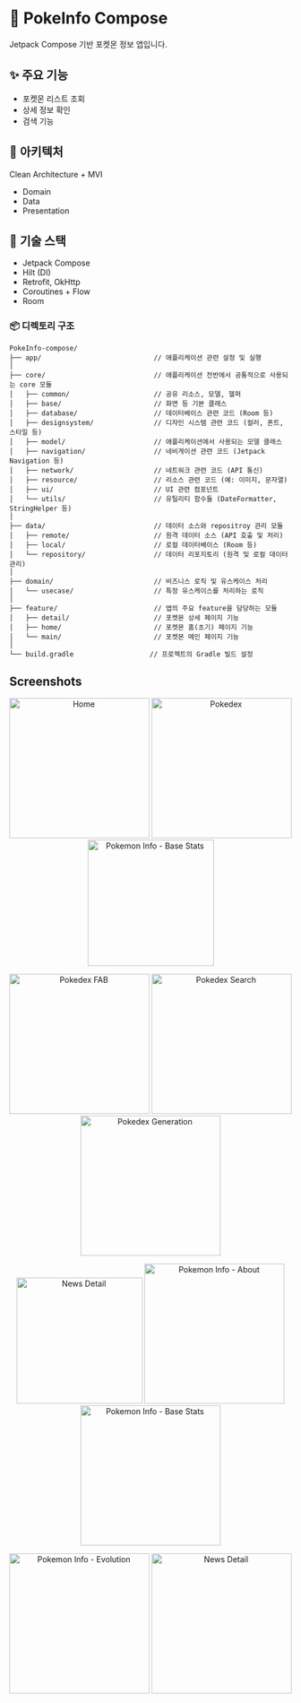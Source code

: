 # 🧪 PokeInfo Compose

Jetpack Compose 기반 포켓몬 정보 앱입니다.

## ✨ 주요 기능
- 포켓몬 리스트 조회
- 상세 정보 확인
- 검색 기능

## 🧱 아키텍처
Clean Architecture + MVI
- Domain
- Data
- Presentation

## 🧰 기술 스택
- Jetpack Compose
- Hilt (DI)
- Retrofit, OkHttp
- Coroutines + Flow
- Room

### 📦 디렉토리 구조
```
PokeInfo-compose/
├── app/                            // 애플리케이션 관련 설정 및 실행
│
├── core/                           // 애플리케이션 전반에서 공통적으로 사용되는 core 모듈
│   ├── common/                     // 공유 리소스, 모델, 헬퍼
│   ├── base/                       // 화면 등 기본 클래스
│   ├── database/                   // 데이터베이스 관련 코드 (Room 등)
│   ├── designsystem/               // 디자인 시스템 관련 코드 (컬러, 폰트, 스타일 등)
│   ├── model/                      // 애플리케이션에서 사용되는 모델 클래스
│   ├── navigation/                 // 네비게이션 관련 코드 (Jetpack Navigation 등)
│   ├── network/                    // 네트워크 관련 코드 (API 통신)
│   ├── resource/                   // 리소스 관련 코드 (예: 이미지, 문자열)
│   ├── ui/                         // UI 관련 컴포넌트
│   └── utils/                      // 유틸리티 함수들 (DateFormatter, StringHelper 등)
│
├── data/                           // 데이터 소스와 repositroy 관리 모듈
│   ├── remote/                     // 원격 데이터 소스 (API 호출 및 처리)
│   ├── local/                      // 로컬 데이터베이스 (Room 등)
│   └── repository/                 // 데이터 리포지토리 (원격 및 로컬 데이터 관리)
│
├── domain/                         // 비즈니스 로직 및 유스케이스 처리
│   └── usecase/                    // 특정 유스케이스를 처리하는 로직
│
├── feature/                        // 앱의 주요 feature을 담당하는 모듈
│   ├── detail/                     // 포켓몬 상세 페이지 기능
│   ├── home/                       // 포켓몬 홈(초기) 페이지 기능
│   └── main/                       // 포켓몬 메인 페이지 기능
│
└── build.gradle                   // 프로젝트의 Gradle 빌드 설정
```

## Screenshots
<p align="center">
  <img src="screenshots/home.png" width="250" alt="Home">
  <img src="screenshots/pokedex.png" width="250" alt="Pokedex">
  <img src="https://github.com/woosang1/PokeInfo/assets/45825518/0a2b2e05-0b11-44bf-9f8a-e5fb3bccb4e2" width="225" alt="Pokemon Info - Base Stats">
</p>

<p align="center">
  <img src="screenshots/pokedex-fab.png" width="250" alt="Pokedex FAB">
  <img src="screenshots/pokedex-fab-search.png" width="250" alt="Pokedex Search">
  <img src="screenshots/pokedex-fab-generation.png" width="250" alt="Pokedex Generation">
</p>

<p align="center">
  <img src="https://github.com/woosang1/PokeInfo/assets/45825518/65e4825e-1edc-49dd-8dcc-7f902a3158f9" width="225" alt="News Detail">
  <img src="screenshots/pokemon-info-about.png" width="250" alt="Pokemon Info - About">
  <img src="screenshots/pokemon-info-base-stats.png" width="250" alt="Pokemon Info - Base Stats">
</p>

<p align="center">
  <img src="screenshots/pokemon-info-evolution.png" width="250" alt="Pokemon Info - Evolution">
  <img src="screenshots/news-detail.png" width="250" alt="News Detail">
</p>
